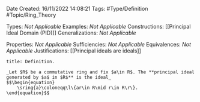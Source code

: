 <div class="topSpace"></div>

Date Created: 16/11/2022 14:08:21
Tags: #Type/Definition #Topic/Ring_Theory

Types: _Not Applicable_
Examples: _Not Applicable_
Constructions: [[Principal Ideal Domain (PID)]]
Generalizations: _Not Applicable_

Properties: _Not Applicable_
Sufficiencies: _Not Applicable_
Equivalences: _Not Applicable_
Justifications: [[Principal ideals are ideals]]

``` ad-Definition
title: Definition.

_Let $R$ be a commutative ring and fix $a\in R$. The **principal ideal generated by $a$ in $R$** is the ideal_
$$\begin{equation}
    \sring{a}\coloneqq\l\{ar\in R\mid r\in R\r\}.
\end{equation}$$

```

